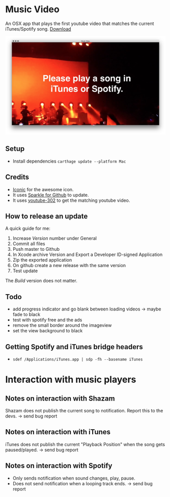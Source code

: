 # Music Video
An OSX app that plays the first youtube video that matches the current iTunes/Spotify song. [Download](https://github.com/yene/Spotify-Video/releases/download/1.3/Music.Video.app.zip)

![screenshot](screenshot.png)

## Setup
* Install dependencies `carthage update --platform Mac`

## Credits
* [Iconic](https://useiconic.com/) for the awesome icon.
* It uses [Sparkle for Github](https://github.com/yene/Sparkle-for-Github) to update.
* It uses [youtube-302](https://github.com/yene/youtube-302) to get the matching youtube video.

## How to release an update
A quick guide for me:

1. Increase *Version* number under General
2. Commit all files
3. Push master to Github
4. In Xcode archive Version and Export a Developer ID-signed Application
5. Zip the exported application
6. On github create a new release with the same version
7. Test update

The *Build* version does not matter.

## Todo
* add progress indicator and go blank between loading videos -> maybe fade to black
* test with spotify free and the ads
* remove the small border around the imageview
* set the view background to black

## Getting Spotify and iTunes bridge headers
* `sdef /Applications/iTunes.app | sdp -fh --basename iTunes`

# Interaction with music players

## Notes on interaction with Shazam
Shazam does not publish the current song to notification. Report this to the devs. -> send bug report

## Notes on interaction with iTunes
iTunes does not publish the current "Playback Position" when the song gets paused/played. -> send bug report

## Notes on interaction with Spotify
* Only sends notification when sound changes, play, pause.
* Does not send notification when a looping track ends. -> send bug report
